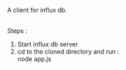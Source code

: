 A client for influx db. <br /><br />

Steps :<br />
1. Start influx db server<br />
2. cd to the cloned directory and run :<br />
	node app.js